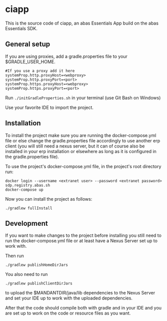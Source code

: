 # ciapp
This is the source code of ciapp, an abas Essentials App build on the abas Essentials SDK.

## General setup
If you are using proxies, add a gradle.properties file to your $GRADLE_USER_HOME.

```
#If you use a proxy add it here
systemProp.http.proxyHost=<webproxy>
systemProp.http.proxyPort=<port>
systemProp.https.proxyHost=<webproxy>
systemProp.https.proxyPort=<port>
```

Run `./initGradleProperties.sh` in your terminal (use Git Bash on Windows)

Use your favorite IDE to import the project.

## Installation
To install the project make sure you are running the docker-compose.yml file
or else change the gradle.properties file accordingly to use another erp client
(you will still need a nexus server, but it can of course also be installed in your erp installation
or elsewhere as long as it is configured in the gradle.properties file).

To use the project's docker-compose.yml file, in the project's root directory run:
```shell
docker login --username <extranet user> --password <extranet password> sdp.registry.abas.sh
docker-compose up
```

Now you can install the project as follows:
```shell
./gradlew fullInstall
```
## Development
If you want to make changes to the project before installing you still need to run the docker-compose.yml file
or at least have a Nexus Server set up to work with.

Then run
```shell
./gradlew publishHomeDirJars
```

You also need to run
```shell
./gradlew publishClientDirJars
```
to upload the $MANDANTDIR/java/lib dependencies to the Nexus Server and set your IDE up to work with the uploaded dependencies.

After that the code should compile both with gradle and in your IDE and you are set up to work on the code or resource files as you want.
